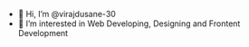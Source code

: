 - 👋 Hi, I’m @virajdusane-30
- 👀 I’m interested in Web Developing, Designing and Frontent Development

<!---
virajdusane-30/virajdusane-30 is a ✨ special ✨ repository because its `README.md` (this file) appears on your GitHub profile.
You can click the Preview link to take a look at your changes.
--->
